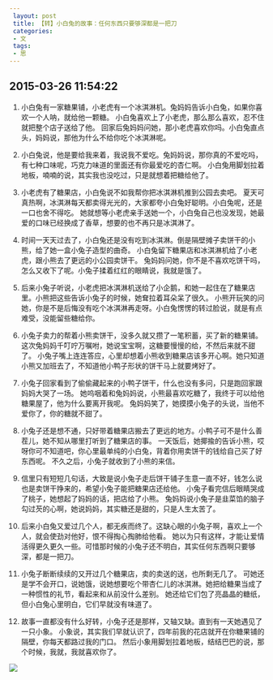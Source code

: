 ```yaml
---
 layout: post
 title: 【转】小白兔的故事：任何东西只要够深都是一把刀
 categories:
 - 文
 tags:
 - 思
---
```


## 2015-03-26 11:54:22

1. 小白兔有一家糖果铺，小老虎有一个冰淇淋机。兔妈妈告诉小白兔，如果你喜欢一个人呐，就给他一颗糖。
小白兔喜欢上了小老虎，那么那么喜欢，忍不住就把整个店子送给了他。
回家后兔妈妈问她，那小老虎喜欢你吗。小白兔直点头，妈妈说，那他为什么不给你吃个冰淇淋呢。

2. 小白兔说，他是要给我来着，我说我不爱吃。兔妈妈说，那你真的不爱吃吗，有七种口味呢，巧克力味道的里面还有你最爱吃的杏仁啊。
小白兔用脚划拉着地板，喃喃的说，其实我也没吃过，只是就想着把糖给他了。

3. 小老虎有了糖果店，小白兔说不如我帮你把冰淇淋机推到公园去卖吧。
夏天可真热啊，冰淇淋每天都卖得光光的，大家都夸小白兔好聪明。小白兔呢，还是一口也舍不得吃。
她就想等小老虎亲手送她一个，小白兔自己也没发现，她最爱的口味已经换成了香草，想要的也不再只是冰淇淋了。

4. 时间一天天过去了，小白兔还是没有吃到冰淇淋。倒是隔壁摊子卖饼干的小熊，给了她一盒小兔子造型的曲奇。
小白兔留下糖果店和冰淇淋机给了小老虎，跟小熊去了更远的小公园卖饼干。
兔妈妈问她，你不是不喜欢吃饼干吗，怎么又收下了呢。小兔子揉着红红的眼睛说，我就是饿了。

5. 后来小兔子听说，小老虎把冰淇淋机送给了小企鹅，和她一起住在了糖果店里。小熊把这些告诉小兔子的时候，她耷拉着耳朵呆了很久。
小熊开玩笑的问她，你是不是后悔没有吃个冰淇淋再走呀。小白兔愣愣的转过脸说，就是有点难受，没能留些糖给你。

6. 小兔子卖力的帮着小熊卖饼干，没多久就又攒了一笔积蓄，买了新的糖果铺。
这次兔妈妈千叮咛万嘱咐，她说宝宝啊，这糖要慢慢的给，不然后来就不甜了。
小兔子嘴上连连答应，心里却想着小熊收到糖果店该多开心啊。她只知道小熊又加班去了，不知道他小鸭子形状的饼干马上就要烤好了。

7. 小兔子回家看到了偷偷藏起来的小鸭子饼干，什么也没有多问，只是跑回家跟妈妈大哭了一场。
她呜咽着和兔妈妈说，小熊最喜欢吃糖了，我终于可以给他糖果屋了，他为什么要离开我呢。
兔妈妈笑了，她摸摸小兔子的头说，当他不爱你了，你的糖就不甜了。

8. 小兔子还是想不通，只好带着糖果店搬去了更远的地方。小鸭子可不是什么善茬儿，她不知从哪里打听到了糖果店的事。
一天饭后，她揶揄的告诉小熊，哎呀你可不知道吧，你心里最单纯的小白兔，背着你用卖饼干的钱给自己买了好东西呢。
不久之后，小兔子就收到了小熊的来信。

9. 信里只有短短几句话，大致是说小兔子走后饼干铺子生意一直不好，钱怎么说也是卖饼干挣来的，希望小兔子能把糖果店还给他。
小兔子看完信后眼睛哭成了桃子，她想起了妈妈的话，把店给了小熊。
兔妈妈说小兔子是韭菜馅的脑子勾过芡的心啊，她说妈妈，其实糖还是甜的，只是人生太苦了。

10. 后来小白兔又爱过几个人，都无疾而终了。这缺心眼的小兔子啊，喜欢上一个人，就会使劲对他好，恨不得掏心掏肺给他看。
她以为只有这样，才能让爱情活得更久更久一些。可惜那时候的小兔子还不明白，其实任何东西啊只要够深，都是一把刀。

11. 小兔子断断续续的又开过几个糖果店，卖的卖送的送，也所剩无几了。
可她还是学不会开口，说她饿，说她想要吃个带杏仁儿的冰淇淋。她把给糖果当成了一种惯性的礼节，看起来和从前没什么差别。
她还给它们包了亮晶晶的糖纸，但小白兔心里明白，它们早就没有味道了。

12. 故事一直都没有什么好转，小兔子还是那样，又轴又缺。直到有一天她遇见了一只小象。
小象说，其实我们早就认识了，四年前我的花店就开在你糖果铺的隔壁，你每天都路过我的门口。
然后小象用脚划拉着地板，结结巴巴的说，那个时候，我就，我就喜欢你了。

![](https://jerkwin.github.io/pic/小白兔.jpg)


